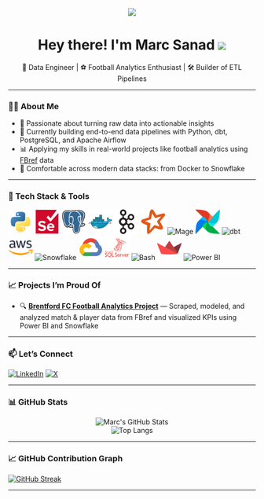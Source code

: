 <div id="header" align="center">
  <img src="https://media.giphy.com/media/jdPMeyv9rn0hZHh8n9/giphy.gif" width="150"/>
</div>

<h1 align="center">
  Hey there! I'm Marc Sanad
  <img src="https://media.giphy.com/media/hvRJCLFzcasrR4ia7z/giphy.gif" width="30px"/>
</h1>

<p align="center">🚀 Data Engineer | ⚽ Football Analytics Enthusiast | 🛠️ Builder of ETL Pipelines</p>

---

### 👨‍💻 About Me

- 🧠 Passionate about turning raw data into actionable insights
- 🔧 Currently building end-to-end data pipelines with Python, dbt, PostgreSQL, and Apache Airflow
- 📊 Applying my skills in real-world projects like football analytics using [FBref](https://fbref.com) data
- 🧰 Comfortable across modern data stacks: from Docker to Snowflake

---

### :rocket: Tech Stack & Tools

<div>
  <img src="https://github.com/devicons/devicon/blob/master/icons/python/python-original.svg" title="Python" alt="Python" width="50" height="50"/>
  <img src="https://github.com/devicons/devicon/blob/master/icons/selenium/selenium-original.svg" title="Selenium" alt="Selenium" width="50" height="50"/>
  <img src="https://github.com/devicons/devicon/blob/master/icons/postgresql/postgresql-original.svg" title="PostgreSQL" alt="PostgreSQL" width="50" height="50"/>
  <img src="https://github.com/devicons/devicon/blob/master/icons/docker/docker-original.svg" title="Docker" alt="Docker" width="50" height="50"/>
  <img src="https://github.com/devicons/devicon/blob/master/icons/apachekafka/apachekafka-original.svg" title="Apache Kafka" alt="Kafka" width="50" height="50"/>
  <img src="https://github.com/devicons/devicon/blob/master/icons/apachespark/apachespark-original.svg" title="Apache Spark" alt="Spark" width="50" height="50"/>
  <img src="https://camo.githubusercontent.com/aa145df10dec00d65db9b88cd5b57a5920045e5bba82da82176403bcdcb66d0b/68747470733a2f2f6d69726f2e6d656469756d2e636f6d2f76322f726573697a653a6669743a313230302f312a424c4d6b4e5f4a4434652d2d5441554f7161566636412e706e67" title="Mage.ai" alt="Mage" width="50" height="50"/>
  <img src="https://github.com/devicons/devicon/blob/master/icons/apacheairflow/apacheairflow-original.svg" title="Apache Airflow" alt="Airflow" width="50" height="50"/>
  <img src="https://raw.githubusercontent.com/dbt-labs/dbt-core/fa1ea14ddfb1d5ae319d5141844910dd53ab2834/etc/dbt-core.svg" title="dbt" alt="dbt" width="100" height="50"/>
  <img src="https://github.com/devicons/devicon/blob/master/icons/amazonwebservices/amazonwebservices-original-wordmark.svg" title="Amazon Web Services" alt="AWS" width="50" height="50"/>
  <img src="https://www.vectorlogo.zone/logos/snowflake/snowflake-icon.svg" title="Snowflake" alt="Snowflake" width="50" height="50"/>
  <img src="https://github.com/devicons/devicon/blob/master/icons/googlecloud/googlecloud-original.svg" title="Google Cloud" alt="GCP" width="50" height="50"/>
  <img src="https://github.com/devicons/devicon/blob/master/icons/microsoftsqlserver/microsoftsqlserver-plain-wordmark.svg" title="MS SQL" alt="MS SQL" width="50" height="50"/>
  <img src="https://cdn.jsdelivr.net/gh/devicons/devicon/icons/bash/bash-original.svg" title="Bash" alt="Bash" width="50" height="50"/>
  <img src="https://github.com/devicons/devicon/blob/master/icons/streamlit/streamlit-original.svg" title="Streamlit" alt="Streamlit" width="50" height="50"/>
  <img src="https://cdn.worldvectorlogo.com/logos/power-bi-1.svg" title="MS Power BI" alt="Power BI" width="50" height="50"/>
</div>

---

### 📈 Projects I’m Proud Of

- 🔍 **[Brentford FC Football Analytics Project](https://github.com/Marcoc51/Brentford-Data-Analytics)** — Scraped, modeled, and analyzed match & player data from FBref and visualized KPIs using Power BI and Snowflake

---

### 📫 Let’s Connect

[![LinkedIn](https://custom-icon-badges.demolab.com/badge/Marc-0A66C2?logo=linkedin-white&logoColor=fff)](https://www.linkedin.com/in/marc-sanad/)
[![X](https://img.shields.io/badge/Marc-%23000000.svg?logo=X&logoColor=white)](https://twitter.com/MarkAtef55)

---

### 📊 GitHub Stats

<div align="center">

![Marc's GitHub Stats](https://github-readme-stats.vercel.app/api?username=Marcoc51&show_icons=true&theme=github_dark&hide_title=true)
<br>
![Top Langs](https://github-readme-stats.vercel.app/api/top-langs/?username=Marcoc51&layout=compact&theme=github_dark)

</div>

---

### 📈 GitHub Contribution Graph

[![GitHub Streak](https://streak-stats.demolab.com?user=Marcoc51&theme=github-dark&hide_border=true)](https://git.io/streak-stats)

---

<!---
Marcoc51/Marcoc51 is a ✨ special ✨ repository because its `README.md` appears on your GitHub profile.
--->
